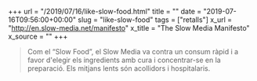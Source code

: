 +++
url = "/2019/07/16/like-slow-food.html"
title = ""
date = "2019-07-16T09:56:00+00:00"
slug = "like-slow-food"
tags = ["retalls"]
x_url = "http://en.slow-media.net/manifesto"
x_title = "The Slow Media Manifesto"
x_source = ""
+++

> Com el “Slow Food”, el Slow Media va contra un consum ràpid i a favor d'elegir els ingredients amb cura i concentrar-se en la preparació. Els mitjans lents són acollidors i hospitalaris.
